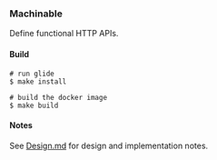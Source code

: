 ### Machinable

Define functional HTTP APIs.

#### Build

```
# run glide
$ make install

# build the docker image
$ make build
```

#### Notes

See [Design.md](Design.md) for design and implementation notes.